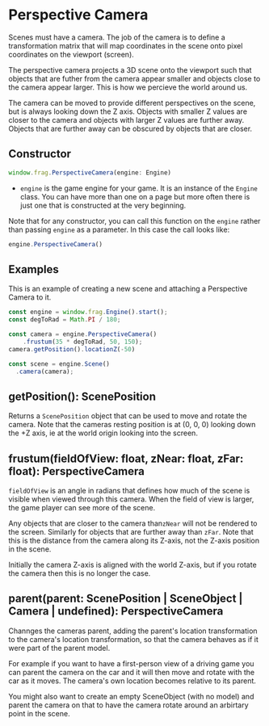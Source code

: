 # Perspective Camera
Scenes must have a camera. The job of the camera is to define a 
transformation matrix that will map coordinates in the scene onto 
pixel coordinates on the viewport (screen).

The perspective camera projects a 3D scene onto the viewport such
that objects that are futher from the camera appear smaller and objects
close to the camera appear larger. This is how we percieve the world
around us.

The camera can be moved to provide different perspectives on the scene,
but is always looking down the Z axis. Objects with smaller Z values are
closer to the camera and objects with larger Z values are further away.
Objects that are further away can be obscured by objects that are closer.

## Constructor
```javascript
window.frag.PerspectiveCamera(engine: Engine)
```

* `engine` is the game engine for your game. It is an instance of the `Engine` class. You can 
  have more than one on a page but more often there is just one that is constructed at the 
  very beginning.

Note that for any constructor, you can call this function on the `engine` rather than passing
`engine` as a parameter. In this case the call looks like:

```javascript
engine.PerspectiveCamera()
```

## Examples
This is an example of creating a new scene and attaching a Perspective
Camera to it.

```javascript
const engine = window.frag.Engine().start();
const degToRad = Math.PI / 180;

const camera = engine.PerspectiveCamera()
    .frustum(35 * degToRad, 50, 150);
camera.getPosition().locationZ(-50)

const scene = engine.Scene()
  .camera(camera);
```

## getPosition(): ScenePosition
Returns a `ScenePosition` object that can be used to move and rotate the camera.
Note that the cameras resting position is at (0, 0, 0) looking down the +Z axis, ie
at the world origin looking into the screen.

## frustum(fieldOfView: float, zNear: float, zFar: float): PerspectiveCamera
`fieldOfView` is an angle in radians that defines how much of the scene is
visible when viewed through this camera. When the field of view is larger, the
game player can see more of the scene.

Any objects that are closer to the camera than`zNear` will not be rendered to the 
screen. Similarly for objects that are further away than `zFar`. Note that this is the
distance from the camera along its Z-axis, not the Z-axis position in the scene.

Initially the camera Z-axis is aligned with the world Z-axis, but if you rotate the
camera then this is no longer the case.

## parent(parent: ScenePosition | SceneObject | Camera | undefined): PerspectiveCamera
Channges the cameras parent, adding the parent's location transformation to 
the camera's location transformation, so that the camera behaves as if it were
part of the parent model.

For example if you want to have a first-person view of a driving game you can
parent the camera on the car and it will then move and rotate with the car as 
it moves. The camera's own location becomes relative to its parent.

You might also want to create an empty SceneObject (with no model) and parent the
camera on that to have the camera rotate around an arbirtary point in the scene.